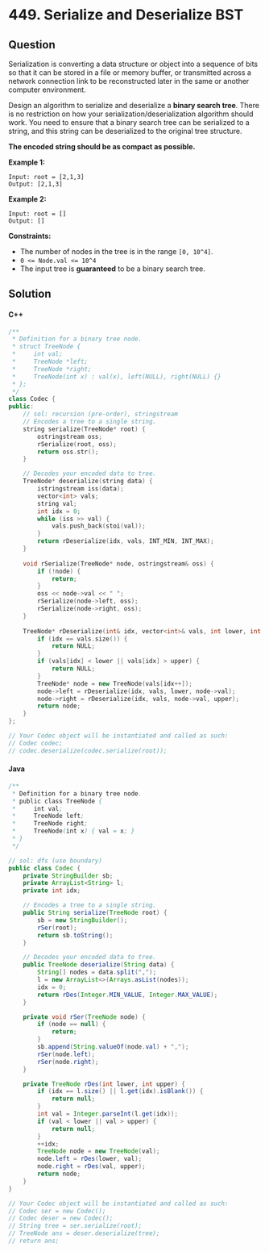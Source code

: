 # 449. Serialize and Deserialize BST

## Question

Serialization is converting a data structure or object into a sequence of bits so that it can be stored in a file or memory buffer, or transmitted across a network connection link to be reconstructed later in the same or another computer environment.

Design an algorithm to serialize and deserialize a **binary search tree**. There is no restriction on how your serialization/deserialization algorithm should work. You need to ensure that a binary search tree can be serialized to a string, and this string can be deserialized to the original tree structure.

**The encoded string should be as compact as possible.**

**Example 1:**

```
Input: root = [2,1,3]
Output: [2,1,3]
```

**Example 2:**

```
Input: root = []
Output: []
```

**Constraints:**

* The number of nodes in the tree is in the range `[0, 10^4]`.
* `0 <= Node.val <= 10^4`
* The input tree is **guaranteed** to be a binary search tree.

## Solution

#### C++

```cpp
/**
 * Definition for a binary tree node.
 * struct TreeNode {
 *     int val;
 *     TreeNode *left;
 *     TreeNode *right;
 *     TreeNode(int x) : val(x), left(NULL), right(NULL) {}
 * };
 */
class Codec {
public:
    // sol: recursion (pre-order), stringstream
    // Encodes a tree to a single string.
    string serialize(TreeNode* root) {
        ostringstream oss;
        rSerialize(root, oss);
        return oss.str();
    }

    // Decodes your encoded data to tree.
    TreeNode* deserialize(string data) {
        istringstream iss(data);
        vector<int> vals;
        string val;
        int idx = 0;
        while (iss >> val) {
            vals.push_back(stoi(val));
        }
        return rDeserialize(idx, vals, INT_MIN, INT_MAX);
    }
    
    void rSerialize(TreeNode* node, ostringstream& oss) {
        if (!node) {
            return;
        }
        oss << node->val << " ";
        rSerialize(node->left, oss);
        rSerialize(node->right, oss);
    }
    
    TreeNode* rDeserialize(int& idx, vector<int>& vals, int lower, int upper) {
        if (idx == vals.size()) {
            return NULL;
        }
        if (vals[idx] < lower || vals[idx] > upper) {
            return NULL;
        }
        TreeNode* node = new TreeNode(vals[idx++]);
        node->left = rDeserialize(idx, vals, lower, node->val);
        node->right = rDeserialize(idx, vals, node->val, upper);
        return node;
    }
};

// Your Codec object will be instantiated and called as such:
// Codec codec;
// codec.deserialize(codec.serialize(root));
```

#### Java

```java
/**
 * Definition for a binary tree node.
 * public class TreeNode {
 *     int val;
 *     TreeNode left;
 *     TreeNode right;
 *     TreeNode(int x) { val = x; }
 * }
 */

// sol: dfs (use boundary)
public class Codec {
    private StringBuilder sb;
    private ArrayList<String> l;
    private int idx;

    // Encodes a tree to a single string.
    public String serialize(TreeNode root) {
        sb = new StringBuilder();
        rSer(root);
        return sb.toString();
    }

    // Decodes your encoded data to tree.
    public TreeNode deserialize(String data) {
        String[] nodes = data.split(",");
        l = new ArrayList<>(Arrays.asList(nodes));
        idx = 0;
        return rDes(Integer.MIN_VALUE, Integer.MAX_VALUE);
    }

    private void rSer(TreeNode node) {
        if (node == null) {
            return;
        }
        sb.append(String.valueOf(node.val) + ",");
        rSer(node.left);
        rSer(node.right);
    }

    private TreeNode rDes(int lower, int upper) {
        if (idx == l.size() || l.get(idx).isBlank()) {
            return null;
        }
        int val = Integer.parseInt(l.get(idx));
        if (val < lower || val > upper) {
            return null;
        }
        ++idx;
        TreeNode node = new TreeNode(val);
        node.left = rDes(lower, val);
        node.right = rDes(val, upper);
        return node;
    }
}

// Your Codec object will be instantiated and called as such:
// Codec ser = new Codec();
// Codec deser = new Codec();
// String tree = ser.serialize(root);
// TreeNode ans = deser.deserialize(tree);
// return ans;
```
